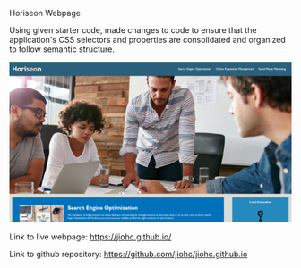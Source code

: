 Horiseon Webpage

Using given starter code, made changes to code to ensure that the application's CSS selectors and properties are consolidated and organized to follow semantic structure.

![Horiseon Webpage](./assets/images/HoriseonScreenshot.png)

Link to live webpage: https://jiohc.github.io/

Link to github repository: https://github.com/jiohc/jiohc.github.io


